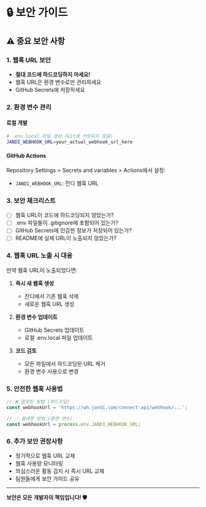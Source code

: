 # 🔒 보안 가이드

## ⚠️ 중요 보안 사항

### 1. 웹훅 URL 보안

- **절대 코드에 하드코딩하지 마세요!**
- 웹훅 URL은 환경 변수로만 관리하세요
- GitHub Secrets에 저장하세요

### 2. 환경 변수 관리

#### 로컬 개발

```bash
# .env.local 파일 생성 (Git에 커밋되지 않음)
JANDI_WEBHOOK_URL=your_actual_webhook_url_here
```

#### GitHub Actions

Repository Settings > Secrets and variables > Actions에서 설정:

- `JANDI_WEBHOOK_URL`: 잔디 웹훅 URL

### 3. 보안 체크리스트

- [ ] 웹훅 URL이 코드에 하드코딩되지 않았는가?
- [ ] .env 파일들이 .gitignore에 포함되어 있는가?
- [ ] GitHub Secrets에 민감한 정보가 저장되어 있는가?
- [ ] README에 실제 URL이 노출되지 않았는가?

### 4. 웹훅 URL 노출 시 대응

만약 웹훅 URL이 노출되었다면:

1. **즉시 새 웹훅 생성**
   - 잔디에서 기존 웹훅 삭제
   - 새로운 웹훅 URL 생성

2. **환경 변수 업데이트**
   - GitHub Secrets 업데이트
   - 로컬 .env.local 파일 업데이트

3. **코드 검토**
   - 모든 파일에서 하드코딩된 URL 제거
   - 환경 변수 사용으로 변경

### 5. 안전한 웹훅 사용법

```javascript
// ❌ 잘못된 방법 (하드코딩)
const webhookUrl = 'https://wh.jandi.com/connect-api/webhook/...';

// ✅ 올바른 방법 (환경 변수)
const webhookUrl = process.env.JANDI_WEBHOOK_URL;
```

### 6. 추가 보안 권장사항

- 정기적으로 웹훅 URL 교체
- 웹훅 사용량 모니터링
- 의심스러운 활동 감지 시 즉시 URL 교체
- 팀원들에게 보안 가이드 공유

---

**보안은 모든 개발자의 책임입니다! 🛡️**
